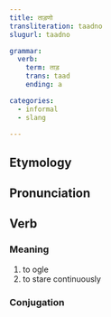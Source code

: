 ```yaml
---
title: ताड़णो
transliteration: taadno
slugurl: taadno

grammar: 
  verb:
    term: ताड़
    trans: taad
    ending: a

categories:
  - informal
  - slang
  
---
```

## Etymology

## Pronunciation

## Verb
### Meaning
1. to ogle
2. to stare continuously

### Conjugation
<verb-conj :grammar="grammar"></verb-conj>